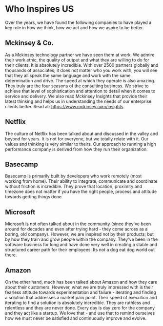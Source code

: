 # Who Inspires US

Over the years, we have found the following companies to have played a key role in how we think, how we act and how we aspire to be better.

## Mckinsey & Co.
As a Mckinsey technology partner we have seen them at work. We admire their work ethic, the quality of output and what they are willing to do for their clients. It is absolutely incredible. With over 2500 partners globally and thousands of associates; it does not matter who you work with, you will see that they all speak the same language and work with the same determination and drive. The speed at which they operate is also amazing. They truly are the four seasons of the consulting business. We strive to achieve that level of sophistication and attention to detail when it comes to service and delivery. We also read Mckinsey Insights that provide their latest thinking and helps us in understanding the needs of our enterprise clients better. Read at: https://www.mckinsey.com/insights 

## Netflix
The culture of Netflix has been talked about and discussed in the valley and beyond for years. It is not for everyone, but we totally relate with it. Our values and thinking is very similar to theirs. Our approach to running a high performance company is derived from how they run their organization. 

## Basecamp
Basecamp is primarily built by developers who work remotely (most working from home). Their ability to integrate, communicate and coordinate without friction is incredible. They prove that location, proximity and timezone does not matter if you have the right people, process and attitude towards getting things done. 

## Microsoft
Microsoft is not often talked about in the community (since they've been around for decades and even after trying hard - they come across as a boring, old company). However, we are inspired not by their products; but by how they train and grow people within the company. They've been in the software business for long and have done very well in creating a stable and structured career path for their employees. Its not a dog eat dog world out there. 

## Amazon
On the other hand, much has been talked about Amazon and how they care about their customers. However, what we are truly impressed with is their fearless attitude towards experimentation and failure - iterating and finding a solution that addresses a market pain point. Their speed of execution and iterating to find a solution is absolutely incredible. They are ruthless and relentless and they are never done. Every day is day zero for the company and they act like a startup. We love that - and use that to remind ourselves how we must never be satisfied and continuously improve and evolve.

